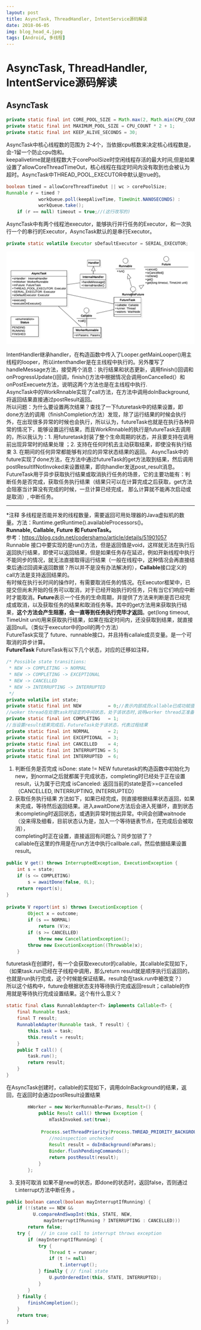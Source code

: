 ```yaml
---
layout: post
title: AsyncTask, ThreadHandler, IntentService源码解读
date: 2018-06-05
img: blog_head_4.jpeg 
tags: [Android, 多线程]
---
```


# AsyncTask, ThreadHandler, IntentService源码解读 
## AsyncTask

```java
private static final int CORE_POOL_SIZE = Math.max(2, Math.min(CPU_COUNT - 1, 4));
private static final int MAXIMUM_POOL_SIZE = CPU_COUNT * 2 + 1;
private static final int KEEP_ALIVE_SECONDS = 30;
```

AsyncTask中核心线程数的范围为 2-4个，当依据cpu核数来决定核心线程数是，会-1留一个防止cpu饱和。  
keepalivetime就是线程数大于corePoolSize时空闲线程存活的最大时间,但是如果设置了allowCoreThreadTimeOut，核心线程在指定时间内没有取到也会被认为超时。AsyncTask中THREAD_POOL_EXECUTOR中默认是true的。  

```java
boolean timed = allowCoreThreadTimeOut || wc > corePoolSize;
Runnable r = timed ? 
            workQueue.poll(keepAliveTime, TimeUnit.NANOSECONDS) :
            workQueue.take();
    if (r == null) timeout = true;//(这行改写的)
```

AsyncTask中有两个线程池executor，能够执行并行任务的Executor，和一次执行一个的串行的Executor，AsyncTask默认的是串行Executor。
```java
private static volatile Executor sDefaultExecutor = SERIAL_EXECUTOR;
```

![image](https://raw.githubusercontent.com/leo1992/blog/master/_posts/blog_image/AsyncTask-class.jpg)

IntentHandler继承handler，在构造函数中传入了Looper.getMainLooper()用主线程的looper，所以intenthandler是在主线程中执行的。另外覆写了handleMessage方法，接受两个消息：执行结果和状态更新，调用finish()回调和onProgressUpdate()回调，finish()方法中根据情况会调用onCancelled(）和 onPostExecuete方法，说明这两个方法也是在主线程中执行.  
AsyncTask中的WorkRnnable实现了call方法，在方法中调用doInBackground, 将返回结果直接通过postResult返回。  
所以问题：为什么要设置两次结果？查找了一下futuretask中的结果设置，即done方法的调用（finishCompletion方法）发现，除了运行结果的时候会执行外，在出现很多异常的时候也会执行，所以认为，futureTask也就是在执行各种异常的情况下，能够设置运行结果，而且WorkRnnable的执行是futureTask去调用的，所以我认为：1. 用futuretask封装了整个生命周期的状态，并且要支持在调用前出现异常时的结果处理 ；2. 支持在任何时机去主动获取结果，即使没有执行结束 3. 在期间的任何异常都能够有对应的异常状态结果的返回。 
AsyncTask中的future实现了done方法，在方法中通过futureTask的get方法取到结果，然后调用postResultIfNotInvoked来设置结果，即向handler发送post_result消息。   
FutureTask用于异步获取执行结果或取消执行任务的场景，它的主要功能有：判断任务是否完成，获取任务执行结果（结果只可以在计算完成之后获取，get方法会阻塞当计算没有完成的时候，一旦计算已经完成， 那么计算就不能再次启动或是取消）, 中断任务。

-------- 
*注释
多线程是否能并发的线程数量，需要返回可用处理器的Java虚拟机的数量。方法：Runtime.getRuntime().availableProcessors()。  
**Runnable, Callable, Future 和 FutureTask。**  
参考：https://blog.csdn.net/codershamo/article/details/51901057  
Runnable 接口中要实现的是run()方法，但是返回值是void，这样就无法在执行后返回执行结果，即使可以返回结果，但是如果任务存在延迟，例如开新线程中执行不能同步的情况，就无法直接取得运行结果（一般在线程中，这种情况会再直接结束后通过回调来返回数据？所以并不是没有办法解决的），**Callable**接口定义的call方法是支持返回结果的。  
有时候在执行长时间的操作时，有需要取消任务的情况。在Executor框架中，已提交但尚未开始的任务可以取消，对于已经开始执行的任务，只有当它们响应中断时才能取消。**Future**表示一个任务的生命周期，并提供了方法来判断是否已经完成或取消，以及获取任务的结果和取消任务等。其中的get方法用来获取执行结果，**这个方法会产生阻塞，会一直等到任务执行完毕才返回**。get(long timeout, TimeUnit unit)用来获取执行结果，如果在指定时间内，还没获取到结果，就直接返回null。（类似于executor中的poll的两个方法）  
FutureTask实现了 future、runnable接口，并且持有callale成员变量。是一个可取消的异步计算。    
**FutureTask**
FutureTask有以下几个状态，对应的迁移如注释，

```java
/* Possible state transitions:
 * NEW -> COMPLETING -> NORMAL
 * NEW -> COMPLETING -> EXCEPTIONAL
 * NEW -> CANCELLED
 * NEW -> INTERRUPTING -> INTERRUPTED
 */
private volatile int state;
private static final int NEW          = 0;//表示内部成员callable已成功赋值
//woker thread在处理task时设定的中间状态，处于该状态时,说明worker thread正准备设置result
private static final int COMPLETING   = 1;
//当设置result结果完成后，FutureTask处于该状态，代表过程结果
private static final int NORMAL       = 2;
private static final int EXCEPTIONAL  = 3;
private static final int CANCELLED    = 4;
private static final int INTERRUPTING = 5;
private static final int INTERRUPTED  = 6;
```
1. 判断任务是否完成
	isDone: state != NEW  futuretask的构造函数中初始化为new，到normal之后就都属于完成状态，completing时已经处于正在设置result，认为属于已完成
	isCanceled: 返回当前的state是否>=cancelled（CANCELLED, INTERRUPTING, INTERRUPTED）  
2. 获取任务执行结果
方法如下，如果已经完成，则直接根据结果状态返回，如果未完成，等待然后返回结果。进入awaitDone方法后会进入死循环，直到状态未completing时返回状态，或遇到异常时抛出异常。中间会创建waitnode（没来得及细看，目前状态认为是，加入一个等待链表节点，在完成后会被取消），  
completing时正在设置，直接返回有问题么？同步加锁了？  
callable在这里的作用是在run方法中执行callbale.call，然后依据结果设置result。  

```java
public V get() throws InterruptedException, ExecutionException {
    int s = state;
    if (s <= COMPLETING)
        s = awaitDone(false, 0L);
    return report(s);
}

private V report(int s) throws ExecutionException {
        Object x = outcome;
        if (s == NORMAL)
            return (V)x;
        if (s >= CANCELLED)
            throw new CancellationException();
        throw new ExecutionException((Throwable)x);
    }
```
futuretask在创建时，有一个会获取executor的callable，其callable实现如下，（如果task.run已经在子线程中调用，那么return result就是顺序执行后返回的，也就是run执行完成，这个时候能保证结果。result会在task.run中被改变？）  
所以这个结构中，future会根据状态支持等待执行完成返回result；callable的作用就是等待执行完成设置结果。这个有什么意义？

```java
static final class RunnableAdapter<T> implements Callable<T> {
    final Runnable task;
    final T result;
    RunnableAdapter(Runnable task, T result) {
        this.task = task;
        this.result = result;
    }
    public T call() {
        task.run();
        return result;
    }
}
```

在AsyncTask创建时，callable的实现如下，调用doInBackground的结果，返回，在返回时会通过postResult设置结果
  
```java
        mWorker = new WorkerRunnable<Params, Result>() {
            public Result call() throws Exception {
                mTaskInvoked.set(true);

             Process.setThreadPriority(Process.THREAD_PRIORITY_BACKGROUND);
                //noinspection unchecked
                Result result = doInBackground(mParams);
                Binder.flushPendingCommands();
                return postResult(result);
            }
        };
```
3. 支持可取消
如果不是new的状态，即done的状态时，返回false，否则通过t.interrupt方法中断任务 。 

```java
public boolean cancel(boolean mayInterruptIfRunning) {
    if (!(state == NEW &&
          U.compareAndSwapInt(this, STATE, NEW,
              mayInterruptIfRunning ? INTERRUPTING : CANCELLED)))
        return false;
    try {    // in case call to interrupt throws exception
        if (mayInterruptIfRunning) {
            try {
                Thread t = runner;
                if (t != null)
                    t.interrupt();
            } finally { // final state
                U.putOrderedInt(this, STATE, INTERRUPTED);
            }
        }
    } finally {
        finishCompletion();
    }
    return true;
}
```
